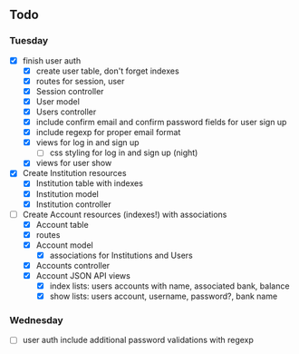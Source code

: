 ## Todo
### Tuesday
- [x] finish user auth
  - [x] create user table, don't forget indexes
  - [x] routes for session, user
  - [x] Session controller
  - [x] User model
  - [x] Users controller
  - [x] include confirm email and confirm password fields for user sign up
  - [x] include regexp for proper email format
  - [x] views for log in and sign up
    - [ ] css styling for log in and sign up (night)
  - [x] views for user show
- [x] Create Institution resources
  - [x] Institution table with indexes
  - [x] Institution model
  - [x] Institution controller
- [ ] Create Account resources (indexes!) with associations
  - [x] Account table
  - [x] routes
  - [x] Account model
    - [x] associations for Institutions and Users
  - [x] Accounts controller
  - [x] Account JSON API views
    - [x] index lists: users accounts with name, associated bank, balance
    - [x] show lists: users account, username, password?, bank name

### Wednesday

- [ ] user auth include additional password validations with regexp
